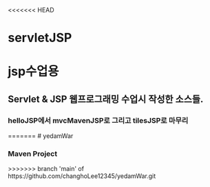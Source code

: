 <<<<<<< HEAD
# servletJSP
<h1>jsp수업용</h1>
<h2>Servlet & JSP 웹프로그래밍 수업시 작성한 소스들.</h2>
<h3>helloJSP에서 mvcMavenJSP로 그리고 tilesJSP로 마무리</h3>
=======
# yedamWar
<h3>Maven Project</h3>
>>>>>>> branch 'main' of https://github.com/changhoLee12345/yedamWar.git
